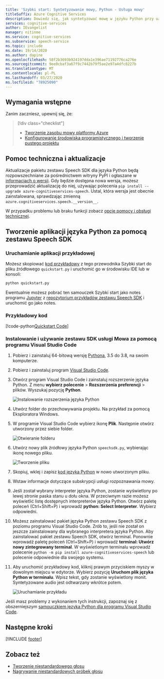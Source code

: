 ```yaml
---
title: 'Szybki start: Syntetyzowanie mowy, Python - Usługa mowy'
titleSuffix: Azure Cognitive Services
description: Dowiedz się, jak syntetyzować mowę w języku Python przy użyciu sdk mowy
services: cognitive-services
author: IEvangelist
manager: nitinme
ms.service: cognitive-services
ms.subservice: speech-service
ms.topic: include
ms.date: 19/14/2020
ms.author: dapine
ms.openlocfilehash: 58f2b3693b924197dda1e396ae71192776ca276e
ms.sourcegitcommit: 9ee0cbaf3a67f9c7442b79f5ae2e97a4dfc8227b
ms.translationtype: MT
ms.contentlocale: pl-PL
ms.lasthandoff: 03/27/2020
ms.locfileid: "78925090"
---
```

## <a name="prerequisites"></a>Wymagania wstępne

Zanim zaczniesz, upewnij się, że:

> [!div class="checklist"]
> * [Tworzenie zasobu mowy platformy Azure](../../../../get-started.md)
> * [Konfigurowanie środowiska programistycznego i tworzenie pustego projektu](../../../../quickstarts/setup-platform.md)

## <a name="support-and-updates"></a>Pomoc techniczna i aktualizacje

Aktualizacje pakietu zestawu Speech SDK dla języka Python będą rozpowszechniane za pośrednictwem witryny PyPI i ogłaszane w [informacjach o wersji](~/articles/cognitive-services/Speech-Service/releasenotes.md).
Gdy będzie dostępna nowa wersja, możesz przeprowadzić aktualizację do niej, używając polecenia `pip install --upgrade azure-cognitiveservices-speech`.
Ustal, która wersja jest obecnie zainstalowana, sprawdzając zmienną `azure.cognitiveservices.speech.__version__`.

W przypadku problemu lub braku funkcji zobacz [opcje pomocy i obsługi technicznej](~/articles/cognitive-services/Speech-Service/support.md).

## <a name="create-a-python-application-that-uses-the-speech-sdk"></a>Tworzenie aplikacji języka Python za pomocą zestawu Speech SDK

### <a name="run-the-sample"></a>Uruchamianie aplikacji przykładowej

Możesz skopiować [kod przykładowy](#sample-code) z tego przewodnika Szybki start do pliku źródłowego `quickstart.py` i uruchomić go w środowisku IDE lub w konsoli:

```sh
python quickstart.py
```

Ewentualnie możesz pobrać ten samouczek Szybki start jako notes programu [Jupyter](https://jupyter.org) z [repozytorium przykładów zestawu Speech SDK](https://aka.ms/csspeech/samples) i uruchomić go jako notes.

### <a name="sample-code"></a>Przykładowy kod

[!code-python[Quickstart Code](~/samples-cognitive-services-speech-sdk/quickstart/python/text-to-speech/quickstart.py#code)]

### <a name="install-and-use-the-speech-sdk-with-visual-studio-code"></a>Instalowanie i używanie zestawu SDK usługi Mowa za pomocą programu Visual Studio Code

1. Pobierz i zainstaluj 64-bitową wersję [Pythona](https://www.python.org/downloads/), 3.5 do 3.8, na swoim komputerze.
1. Pobierz i zainstaluj program [Visual Studio Code](https://code.visualstudio.com/Download).
1. Otwórz program Visual Studio Code i zainstaluj rozszerzenie języka Python. Z menu **wybierz polecenie** > **Rozszerzenia** **preferencji** > plików. Wyszukaj pozycję **Python**.

   ![Instalowanie rozszerzenia języka Python](~/articles/cognitive-services/Speech-Service/media/sdk/qs-python-vscode-python-extension.png)

1. Utwórz folder do przechowywania projektu. Na przykład za pomocą Eksploratora Windows.
1. W programie Visual Studio Code wybierz ikonę **Plik**. Następnie otwórz utworzony przez siebie folder.

   ![Otwieranie folderu](~/articles/cognitive-services/Speech-Service/media/sdk/qs-python-vscode-python-open-folder.png)

1. Utwórz nowy plik źródłowy języka Python `speechsdk.py`, wybierając ikonę nowego pliku.

   ![Tworzenie pliku](~/articles/cognitive-services/Speech-Service/media/sdk/qs-python-vscode-python-newfile.png)

1. Skopiuj, wklej i zapisz [kod języka Python](#sample-code) w nowo utworzonym pliku.
1. Wstaw informacje dotyczące subskrypcji usługi rozpoznawania mowy.
1. Jeśli został wybrany interpreter języka Python, zostanie wyświetlony po lewej stronie paska stanu u dołu okna.
   W przeciwnym razie możesz wyświetlić listę dostępnych interpreterów języka Python. Otwórz paletę poleceń (Ctrl+Shift+P) i wprowadź **python: Select Interpreter**. Wybierz odpowiedni.
1. Możesz zainstalować pakiet języka Python zestawu Speech SDK z poziomu programu Visual Studio Code. Zrób to, jeśli nie został on jeszcze zainstalowany dla wybranego interpretera języka Python.
   Aby zainstalować pakiet zestawu Speech SDK, otwórz terminal. Ponownie wprowadź paletę poleceń (Ctrl+Shift+P) i wprowadź **terminal: Utwórz nowy zintegrowany terminal**.
   W wyświetlonym terminalu wprowadź polecenie `python -m pip install azure-cognitiveservices-speech` lub polecenie odpowiednie dla swojego systemu.
1. Aby uruchomić przykładowy kod, kliknij prawym przyciskiem myszy w dowolnym miejscu w edytorze. Wybierz pozycję **Uruchom plik języka Python w terminalu**.
   Wpisz tekst, gdy zostanie wyświetlony monit. Syntetyzowane audio jest odtwarzany wkrótce potem.

   ![Uruchamianie przykładu](~/articles/cognitive-services/Speech-Service/media/sdk/qs-python-vscode-python-run-tts.png)

Jeśli masz problemy z wykonaniem tych instrukcji, zapoznaj się z obszerniejszym [samouczkiem języka Python dla programu Visual Studio Code](https://code.visualstudio.com/docs/python/python-tutorial).

## <a name="next-steps"></a>Następne kroki

[!INCLUDE [footer](./footer.md)]

## <a name="see-also"></a>Zobacz też

- [Tworzenie niestandardowego głosu](~/articles/cognitive-services/Speech-Service/how-to-custom-voice-create-voice.md)
- [Nagrywanie niestandardowych próbek głosu](~/articles/cognitive-services/Speech-Service/record-custom-voice-samples.md)
